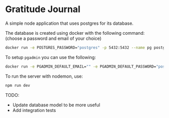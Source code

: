 # Gratitude Journal

A simple node application that uses postgres for its database.

The database is created using docker with the following command:\
(choose a password and email of your choice)
```bash
docker run -e POSTGRES_PASSWORD="postgres" -p 5432:5432 --name pg postgres
```
To setup `pgadmin` you can use the following:
```bash
docker run -e PGADMIN_DEFAULT_EMAIL="" -e PGADMIN_DEFAULT_PASSWORD="postgres" -p 5555:80 —-name pgadmin dpage/pgadmin4
```

To run the server with nodemon, use:
```bash
npm run dev
```

TODO:
- Update database model to be more useful
- Add integration tests
